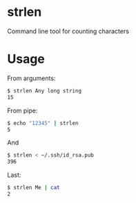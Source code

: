 # strlen
Command line tool for counting characters

# Usage

From arguments:
```bash
$ strlen Any long string
15
```

From pipe:
```bash
$ echo "12345" | strlen
5
```

And
```bash
$ strlen < ~/.ssh/id_rsa.pub 
396
```

Last:
```bash
$ strlen Me | cat
2
```